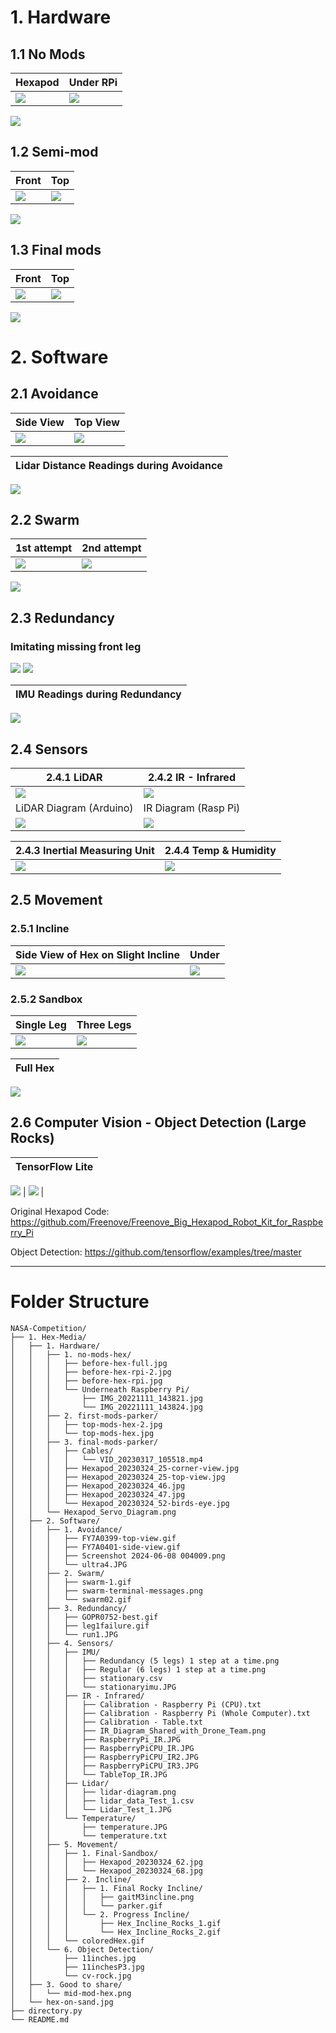 # 1. Hardware

## 1.1 No Mods

|  Hexapod |  Under RPi  |
|---|---|
| ![](./1.%20Hex-Media/1.%20Hardware/1.%20no-mods-hex/before-hex-full.jpg) | ![](./1.%20Hex-Media/1.%20Hardware/1.%20no-mods-hex/Underneath%20Raspberry%20Pi/IMG_20221111_143821.jpg) | 

![](./1.%20Hex-Media/2.%20Software/5.%20Movement/coloredHex.gif)

## 1.2 Semi-mod

|  Front |  Top  |
|---|---|
| ![](./1.%20Hex-Media/1.%20Hardware/2.%20first-mods-parker/top-mods-hex-2.jpg) | ![](./1.%20Hex-Media/1.%20Hardware/2.%20first-mods-parker/top-mods-hex.jpg) |

![](./1.%20Hex-Media/3.%20Good%20to%20share/mid-mod-hex.png)

## 1.3 Final mods

|  Front |  Top  |
|---|---|
| ![](./1.%20Hex-Media/1.%20Hardware/3.%20final-mods-parker/Hexapod_20230324_25-corner-view.jpg) | ![](./1.%20Hex-Media/1.%20Hardware/3.%20final-mods-parker/Hexapod_20230324_25-top-view.jpg) |

 ![](./1.%20Hex-Media/2.%20Software/5.%20Movement/2.%20Incline/1.%20Final%20Rocky%20Incline/parker.gif)


# 2. Software
## 2.1 Avoidance

|  Side View  |  Top View  |
|---|---|
| ![](./1.%20Hex-Media/2.%20Software/1.%20Avoidance/FY7A0401-side-view.gif) | ![](./1.%20Hex-Media/2.%20Software/1.%20Avoidance/FY7A0399-top-view.gif) | 

| Lidar Distance Readings during Avoidance |
|---|
![](./1.%20Hex-Media/2.%20Software/1.%20Avoidance/Screenshot%202024-06-08%20004009.png)

## 2.2 Swarm

|  1st attempt  |  2nd attempt  |
|---|---|
| ![](./1.%20Hex-Media/2.%20Software/2.%20Swarm/swarm-1.gif) | ![](./1.%20Hex-Media/2.%20Software/2.%20Swarm/swarm02.gif) | 

![](./1.%20Hex-Media/2.%20Software/2.%20Swarm/swarm-terminal-messages.png)

## 2.3 Redundancy
### Imitating missing front leg

![](./1.%20Hex-Media/2.%20Software/3.%20Redundancy/GOPR0752-best.gif)
![](./1.%20Hex-Media/2.%20Software/3.%20Redundancy/leg1failure.gif)

| IMU Readings during Redundancy|
|---|
![](./1.%20Hex-Media/2.%20Software/3.%20Redundancy/run1.JPG)

## 2.4 Sensors

|  2.4.1 LiDAR  |  2.4.2 IR - Infrared  |
|---|---|
|  ![](./1.%20Hex-Media/2.%20Software/1.%20Avoidance/ultra4.JPG)  |  ![](./1.%20Hex-Media/2.%20Software/4.%20Sensors/IR%20-%20Infrared/RaspberryPi_IR.JPG) |
| LiDAR Diagram (Arduino) | IR Diagram (Rasp Pi) |
|  ![](./1.%20Hex-Media/2.%20Software/4.%20Sensors/Lidar/lidar-diagram.png)  | ![](./1.%20Hex-Media/2.%20Software/4.%20Sensors/IR%20-%20Infrared/IR_Diagram_Shared_with_Drone_Team.png) | |


|  2.4.3 Inertial Measuring Unit  |  2.4.4 Temp & Humidity  |
|---|---|
|  ![](./1.%20Hex-Media/2.%20Software/4.%20Sensors/IMU/stationaryimu.JPG)  | ![](./1.%20Hex-Media/2.%20Software/4.%20Sensors/Temperature/temperature.JPG) |


## 2.5 Movement

### 2.5.1 Incline

|  Side View of Hex on Slight Incline  | Under |
|---|---|
| ![](./1.%20Hex-Media/2.%20Software/5.%20Movement/2.%20Incline/2.%20Progress%20Incline/Hex_Incline_Rocks_1.gif) | ![](./1.%20Hex-Media/2.%20Software/5.%20Movement/2.%20Incline/2.%20Progress%20Incline/Hex_Incline_Rocks_2.gif) |


### 2.5.2 Sandbox
|  Single Leg  | Three Legs |
|---|---|
| ![](./1.%20Hex-Media/2.%20Software/5.%20Movement/1.%20Final-Sandbox/Hexapod_20230324_62.jpg) | ![](./1.%20Hex-Media/2.%20Software/5.%20Movement/1.%20Final-Sandbox/Hexapod_20230324_68.jpg) |

|  Full Hex  |
|---|
![](1.%20Hex-Media/hex-on-sand.jpg)

## 2.6 Computer Vision - Object Detection (Large Rocks)
|  TensorFlow Lite  |
|---|
![](1.%20Hex-Media/2.%20Software/6.%20Object%20Detection/11inches.jpg)
| ![](1.%20Hex-Media/2.%20Software/6.%20Object%20Detection/cv-rock.jpg) |

Original Hexapod Code: https://github.com/Freenove/Freenove_Big_Hexapod_Robot_Kit_for_Raspberry_Pi

Object Detection: https://github.com/tensorflow/examples/tree/master


---
# Folder Structure
```
NASA-Competition/
├── 1. Hex-Media/
│   ├── 1. Hardware/
│   │   ├── 1. no-mods-hex/
│   │   │   ├── before-hex-full.jpg
│   │   │   ├── before-hex-rpi-2.jpg
│   │   │   ├── before-hex-rpi.jpg
│   │   │   └── Underneath Raspberry Pi/
│   │   │       ├── IMG_20221111_143821.jpg
│   │   │       └── IMG_20221111_143824.jpg
│   │   ├── 2. first-mods-parker/
│   │   │   ├── top-mods-hex-2.jpg
│   │   │   └── top-mods-hex.jpg
│   │   ├── 3. final-mods-parker/
│   │   │   ├── Cables/
│   │   │   │   └── VID_20230317_105518.mp4
│   │   │   ├── Hexapod_20230324_25-corner-view.jpg
│   │   │   ├── Hexapod_20230324_25-top-view.jpg
│   │   │   ├── Hexapod_20230324_46.jpg
│   │   │   ├── Hexapod_20230324_47.jpg
│   │   │   └── Hexapod_20230324_52-birds-eye.jpg
│   │   └── Hexapod_Servo_Diagram.png
│   ├── 2. Software/
│   │   ├── 1. Avoidance/
│   │   │   ├── FY7A0399-top-view.gif
│   │   │   ├── FY7A0401-side-view.gif
│   │   │   ├── Screenshot 2024-06-08 004009.png
│   │   │   └── ultra4.JPG
│   │   ├── 2. Swarm/
│   │   │   ├── swarm-1.gif
│   │   │   ├── swarm-terminal-messages.png
│   │   │   └── swarm02.gif
│   │   ├── 3. Redundancy/
│   │   │   ├── GOPR0752-best.gif
│   │   │   ├── leg1failure.gif
│   │   │   └── run1.JPG
│   │   ├── 4. Sensors/
│   │   │   ├── IMU/
│   │   │   │   ├── Redundancy (5 legs) 1 step at a time.png
│   │   │   │   ├── Regular (6 legs) 1 step at a time.png
│   │   │   │   ├── stationary.csv
│   │   │   │   └── stationaryimu.JPG
│   │   │   ├── IR - Infrared/
│   │   │   │   ├── Calibration - Raspberry Pi (CPU).txt
│   │   │   │   ├── Calibration - Raspberry Pi (Whole Computer).txt
│   │   │   │   ├── Calibration - Table.txt
│   │   │   │   ├── IR_Diagram_Shared_with_Drone_Team.png
│   │   │   │   ├── RaspberryPi_IR.JPG
│   │   │   │   ├── RaspberryPiCPU_IR.JPG
│   │   │   │   ├── RaspberryPiCPU_IR2.JPG
│   │   │   │   ├── RaspberryPiCPU_IR3.JPG
│   │   │   │   └── TableTop_IR.JPG
│   │   │   ├── Lidar/
│   │   │   │   ├── lidar-diagram.png
│   │   │   │   ├── lidar_data_Test_1.csv
│   │   │   │   └── Lidar_Test_1.JPG
│   │   │   └── Temperature/
│   │   │       ├── temperature.JPG
│   │   │       └── temperature.txt
│   │   ├── 5. Movement/
│   │   │   ├── 1. Final-Sandbox/
│   │   │   │   ├── Hexapod_20230324_62.jpg
│   │   │   │   └── Hexapod_20230324_68.jpg
│   │   │   ├── 2. Incline/
│   │   │   │   ├── 1. Final Rocky Incline/
│   │   │   │   │   ├── gaitM3incline.png
│   │   │   │   │   └── parker.gif
│   │   │   │   └── 2. Progress Incline/
│   │   │   │       ├── Hex_Incline_Rocks_1.gif
│   │   │   │       └── Hex_Incline_Rocks_2.gif
│   │   │   └── coloredHex.gif
│   │   └── 6. Object Detection/
│   │       ├── 11inches.jpg
│   │       ├── 11inchesP3.jpg
│   │       └── cv-rock.jpg
│   ├── 3. Good to share/
│   │   └── mid-mod-hex.png
│   └── hex-on-sand.jpg
├── directory.py
└── README.md
```
